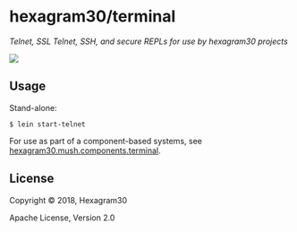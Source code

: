 # hexagram30/terminal

*Telnet, SSL Telnet, SSH, and secure REPLs for use by hexagram30 projects*

[![][logo]][logo-large]


## Usage

Stand-alone:
```
$ lein start-telnet
```

For use as part of a component-based systems, see
[hexagram30.mush.components.terminal](XXX).


## License

Copyright © 2018, Hexagram30

Apache License, Version 2.0


<!-- Named page links below: /-->

[logo]: https://raw.githubusercontent.com/hexagram30/resources/master/branding/logo/h30-logo-1-long-with-text-x688.png
[logo-large]: https://raw.githubusercontent.com/hexagram30/resources/master/branding/logo/h30-logo-1-long-with-text-x3440.png
